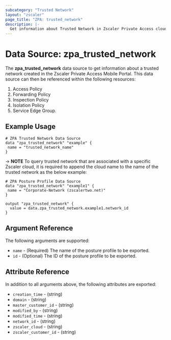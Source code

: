 ```yaml
---
subcategory: "Trusted Network"
layout: "zscaler"
page_title: "ZPA: trusted_network"
description: |-
  Get information about Trusted Network in Zscaler Private Access cloud.
---
```


# Data Source: zpa_trusted_network

The **zpa_trusted_network** data source to get information about a trusted network created in the Zscaler Private Access Mobile Portal. This data source can then be referenced within the following resources:

1. Access Policy
2. Forwarding Policy
3. Inspection Policy
4. Isolation Policy
5. Service Edge Group.

## Example Usage

```hcl
# ZPA Trusted Network Data Source
data "zpa_trusted_network" "example" {
 name = "trusted_network_name"
}

```

-> **NOTE** To query trusted network that are associated with a specific Zscaler cloud, it is required to append the cloud name to the name of the trusted network as the below example:

```hcl
# ZPA Posture Profile Data Source
data "zpa_trusted_network" "example1" {
 name = "Corporate-Network (zscalertwo.net)"
}

output "zpa_trusted_network" {
  value = data.zpa_trusted_network.example1.network_id
}
```

## Argument Reference

The following arguments are supported:

* `name` - (Required) The name of the posture profile to be exported.
* `id` - (Optional) The ID of the posture profile to be exported.

## Attribute Reference

In addition to all arguments above, the following attributes are exported:

* `creation_time` - (string)
* `domain` - (string)
* `master_customer_id` - (string)
* `modified_by` - (string)
* `modified_time` - (string)
* `network_id` - (string)
* `zscaler_cloud` - (string)
* `zscaler_customer_id` - (string)
